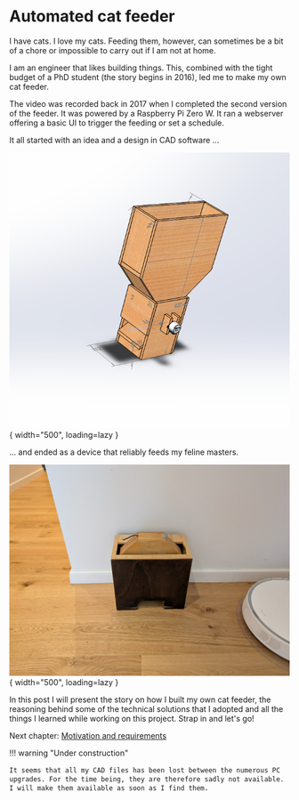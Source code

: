 # Automated cat feeder

I have cats. I love my cats. Feeding them, however, can sometimes be a bit of a chore or impossible to carry out if I am not at home.

I am an engineer that likes building things. This, combined with the tight budget of a PhD student (the story begins in 2016), led me to make my own cat feeder.

<center>
<!-- <div style="position:relative;padding-top:56.25%;"> -->
  <!-- <iframe src="media/VID_20171024_223716.mp4" frameborder="0" allowfullscreen
      style="position:absolute;top:0;left:0;width:100%;height:100%;"></iframe> -->
  <!-- <iframe src="https://i.imgur.com/r6oTF8Z.mp4" frameborder="0" allowfullscreen
      style="position:absolute;top:0;left:0;width:100%;height:100%;"></iframe>
</iframe> -->
<blockquote class="imgur-embed-pub" lang="en" data-id="a/7uHfw91" data-context="false" ><a href="//imgur.com/a/7uHfw91"></a></blockquote><script async src="//s.imgur.com/min/embed.js" charset="utf-8"></script>
</center>

The video was recorded back in 2017 when I completed the second version of the feeder. It was powered by a Raspberry Pi Zero W. It ran a webserver offering a basic UI to trigger the feeding or set a schedule.

It all started with an idea and a design in CAD software ...

![Automated cat feeder](media/old_solidworks.png){ width="500", loading=lazy }
<!-- /// caption
The CAD drawing of the first cat feeder as in 2018.
/// -->

... and ended as a device that reliably feeds my feline masters.

![Automated cat feeder](media/2025_standing.jpg){ width="500", loading=lazy }
<!-- /// caption
The cat feeder as it stands in 2025.
/// -->

In this post I will present the story on how I built my own cat feeder, the reasoning behind some of the technical solutions that I adopted and all the things I learned while working on this project. Strap in and let's go!

Next chapter: [Motivation and requirements](requirements.md)

!!! warning "Under construction"

    It seems that all my CAD files has been lost between the numerous PC upgrades. For the time being, they are therefore sadly not available. I will make them available as soon as I find them.